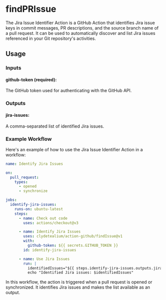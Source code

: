 # findPRIssue
The Jira Issue Identifier Action is a GitHub Action that identifies Jira issue keys in commit messages, PR descriptions, and the source branch name of a pull request. It can be used to automatically discover and list Jira issues referenced in your Git repository's activities.

## Usage
### Inputs
#### github-token (required):
The GitHub token used for authenticating with the GitHub API.

### Outputs
#### jira-issues:
A comma-separated list of identified Jira issues.

### Example Workflow
Here's an example of how to use the Jira Issue Identifier Action in a workflow:

```yaml
name: Identify Jira Issues

on:
  pull_request:
    types:
      - opened
      - synchronize

jobs:
  identify-jira-issues:
    runs-on: ubuntu-latest
    steps:
      - name: Check out code
        uses: actions/checkout@v3

      - name: Identify Jira Issues
        uses: clydetealium/action-github/findIssue@v1
        with:
          github-token: ${{ secrets.GITHUB_TOKEN }}
        id: identify-jira-issues

      - name: Use Jira Issues
        run: |
          identifiedIssues="${{ steps.identify-jira-issues.outputs.jira-issues }}"
          echo "Identified Jira issues: $identifiedIssues"
```
In this workflow, the action is triggered when a pull request is opened or synchronized. It identifies Jira issues and makes the list available as an output.

